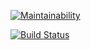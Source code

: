 [![Maintainability](https://api.codeclimate.com/v1/badges/92f6d5cc7766b89f347f/maintainability)](https://codeclimate.com/github/MikhailGA/project-lvl2-s345/maintainability)

[![Build Status](https://travis-ci.org/MikhailGA/project-lvl2-s345.svg?branch=master)](https://travis-ci.org/MikhailGA/project-lvl2-s345)